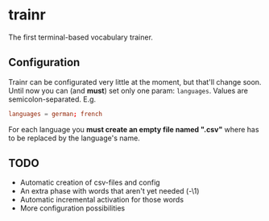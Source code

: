 # trainr
The first terminal-based vocabulary trainer.

## Configuration
Trainr can be configurated very little at the moment, but that'll change soon. Until now you can (and **must**) set only one param: `languages`.
Values are semicolon-separated. E.g.
```trainr.conf
languages = german; french
```
For each language you **must create an empty file named "<language>.csv"** where <language> has to be replaced by the language's name.

## TODO
- Automatic creation of csv-files and config
- An extra phase with words that aren't yet needed \(\-\1)
- Automatic incremental activation for those words
- More configuration possibilities
